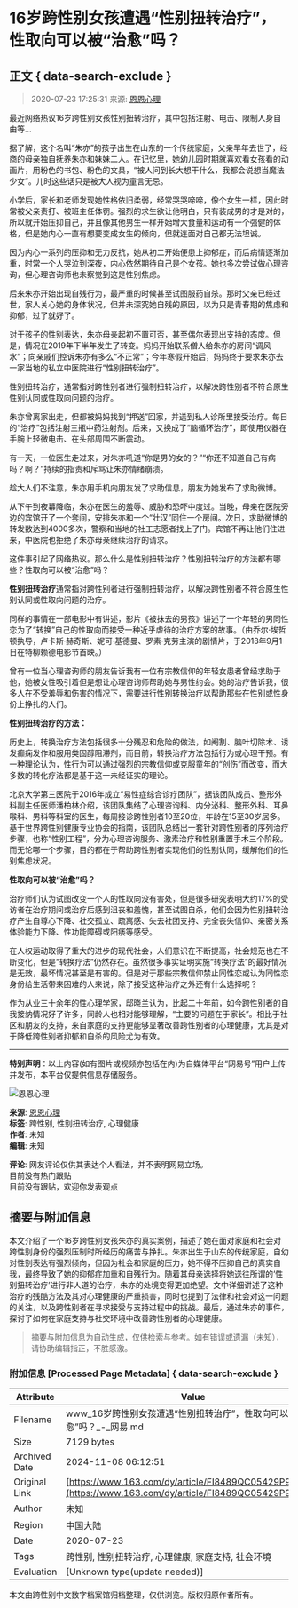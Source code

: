 # 16岁跨性别女孩遭遇“性别扭转治疗”，性取向可以被“治愈”吗？

## 正文 { data-search-exclude }


> 2020-07-23 17:25:31 来源: [恩恩心理](https://www.163.com/dy/media/T1562921590771.html)

最近网络热议16岁跨性别女孩性别扭转治疗，其中包括注射、电击、限制人身自由等...

据了解，这个名叫“朱亦”的孩子出生在山东的一个传统家庭，父亲早年去世了，经商的母亲独自抚养朱亦和妹妹二人。在记忆里，她幼儿园时期就喜欢看女孩看的动画片，用粉色的书包、粉色的文具，“被人问到长大想干什么，我都会说想当魔法少女”。儿时这些话只是被大人视为童言无忌。

小学后，家长和老师发现她性格依旧柔弱，经常哭哭啼啼，像个女生一样，因此时常被父亲责打、被班主任体罚。强烈的求生欲让他明白，只有装成男的才是对的，所以就开始压抑自己，并且像其他男生一样开始增大食量和运动有一个强健的体格，但是她内心一直有想要变成女生的倾向，但就连面对自己都无法坦诚。

因为内心一系列的压抑和无力反抗，她从初二开始便患上抑郁症，而后病情逐渐加重，时常一个人哭泣到深夜，内心依然期待自己是个女孩。她也多次尝试做心理咨询，但心理咨询师也未察觉到这是性别焦虑。

后来朱亦开始出现自残行为，最严重的时候甚至试图服药自杀。那时父亲已经过世，家人关心她的身体状况，但并未深究她自残的原因，以为只是青春期的焦虑和抑郁，过了就好了。

对于孩子的性别表达，朱亦母亲起初不置可否，甚至偶尔表现出支持的态度。但是，情况在2019年下半年发生了转变。妈妈开始联系僧人给朱亦的房间“调风水”；向亲戚们控诉朱亦有多么“不正常”；今年寒假开始后，妈妈终于要求朱亦去一家当地的私立中医院进行“性别扭转治疗”。

性别扭转治疗，通常指对跨性别者进行强制扭转治疗，以解决跨性别者不符合原生性别认同或性取向问题的治疗。

朱亦曾离家出走，但都被妈妈找到“押送”回家，并送到私人诊所里接受治疗。每日的“治疗”包括注射三瓶中药注射剂。后来，又换成了“脑循环治疗”，即使用仪器在手腕上轻微电击、在头部周围不断震动。

有一天，一位医生走过来，对朱亦吼道“你是男的女的？”“你还不知道自己有病吗？啊？”持续的指责和斥骂让朱亦情绪崩溃。

趁大人们不注意，朱亦用手机向朋友发了求助信息，朋友为她发布了求助微博。

从下午到夜幕降临，朱亦在医生的羞辱、威胁和恐吓中度过。当晚，母亲在医院旁边的宾馆开了一个套间，安排朱亦和一个“壮汉”同住一个房间。次日，求助微博的转发数达到4000多次，警察和当地的社工志愿者找上了门。宾馆不再让他们住进来，中医院也拒绝了朱亦母亲继续治疗的请求。

这件事引起了网络热议。那么什么是性别扭转治疗？性别扭转治疗的方法都有哪些？性取向可以被“治愈”吗？

**性别扭转治疗**通常指对跨性别者进行强制扭转治疗，以解决跨性别者不符合原生性别认同或性取向问题的治疗。

同样的事情在一部电影中有讲述，影片《被抹去的男孩》讲述了一个年轻的男同性恋为了“转换”自己的性取向而接受一种近乎虐待的治疗方案的故事。（由乔尔·埃哲顿执导，卢卡斯·赫奇斯、妮可·基德曼、罗素·克劳主演的剧情片，于2018年9月1日在特柳赖德电影节首映。）

曾有一位当心理咨询师的朋友告诉我有一位有宗教信仰的年轻女患者曾经求助于他，她被女性吸引着但是想让心理咨询师帮助她与男性约会。她的治疗告诉我，很多人在不受羞辱和伤害的情况下，需要进行性别转换治疗以帮助那些在性别或性身份上挣扎的人们。

**性别扭转治疗的方法：**

历史上，转换治疗方法包括很多十分残忍和危险的做法，如阉割、脑叶切除术、诱发癫痫发作和服用类固醇阻滞剂，而目前，转换治疗方法包括行为或心理干预。有一种理论认为，性行为可以通过强烈的宗教信仰或克服童年的“创伤”而改变，而大多数的转化疗法都是基于这一未经证实的理论。

北京大学第三医院于2016年成立“易性症综合诊疗团队”，据该团队成员、整形外科副主任医师潘柏林介绍，该团队集结了心理咨询科、内分泌科、整形外科、耳鼻喉科、男科等科室的医生，每周接诊跨性别者10至20位，年龄在15至30岁居多。基于世界跨性别健康专业协会的指南，该团队总结出一套针对跨性别者的序列治疗步骤，也称“性别工程”，分为心理咨询服务、激素治疗和性别重置手术三个阶段。而无论哪一个步骤，目的都在于帮助跨性别者实现他们的性别认同，缓解他们的性别焦虑状况。

**性取向可以被“治愈”吗？**

治疗师们认为试图改变一个人的性取向没有害处，但是很多研究表明大约17%的受访者在治疗期间或治疗后感到沮丧和羞愧，甚至试图自杀，他们会因为性别扭转治疗产生自尊心下降、社交孤立、疏离感、失去社团支持、完全丧失信仰、亲密关系体验能力下降、性功能障碍或阳痿等感受。

在人权运动取得了重大的进步的现代社会，人们意识在不断提高，社会规范也在不断变化，但是“转换疗法”仍然存在。虽然很多事实证明实施“转换疗法”的最好情况是无效，最坏情况甚至是有害的。但是对于那些宗教信仰禁止同性恋或认为同性恋身份给生活带来困难的人来说，除了接受这种治疗之外还有什么选择呢？

作为从业三十余年的性心理学家，邸晓兰认为，比起二十年前，如今跨性别者的自我接纳情况好了许多，同龄人也相对能够理解，“主要的问题在于家长”。相比于社区和朋友的支持，来自家庭的支持更能够显著改善跨性别者的心理健康，尤其是对于降低跨性别者抑郁和自杀的风险尤为有效。

---

**特别声明**：以上内容(如有图片或视频亦包括在内)为自媒体平台“网易号”用户上传并发布，本平台仅提供信息存储服务。

![恩恩心理](https://nimg.ws.126.net/?url=http://dingyue.ws.126.net/2022/0608/614d3542j00rd5e6p0006d000780078p.jpg&thumbnail=160y160&quality=80&type=jpg)

**来源**: [恩恩心理](https://www.163.com/dy/media/T1562921590771.html)  
**标签**: 跨性别, 性别扭转治疗, 心理健康  
**作者**: 未知  
**编辑**: 未知  

**评论**: 网友评论仅供其表达个人看法，并不表明网易立场。  
目前没有热门跟贴  
目前没有跟贴，欢迎你发表观点  
<!-- tcd_original_link https://www.163.com/dy/article/FI8489QC05429P92.html -->
## 摘要与附加信息

<!-- tcd_abstract -->
本文介绍了一个16岁跨性别女孩朱亦的真实案例，描述了她在面对家庭和社会对跨性别身份的强烈压制时所经历的痛苦与挣扎。朱亦出生于山东的传统家庭，自幼对性别表达有强烈倾向，但因为社会和家庭的压力，她不得不压抑自己的真实自我，最终导致了她的抑郁症加重和自残行为。随着其母亲选择将她送往所谓的‘性别扭转治疗’进行非人道的治疗，朱亦的处境变得更加绝望。文中详细讲述了这种治疗的残酷方法及其对心理健康的严重损害，同时也提到了法律和社会对这一问题的关注，以及跨性别者在寻求接受与支持过程中的挑战。最后，通过朱亦的事件，探讨了如何在家庭支持与社交环境中改善跨性别者的心理健康。
<!-- tcd_abstract_end -->

> 摘要与附加信息为自动生成，仅供检索与参考。如有错误或遗漏（未知），请协助编辑指正，不胜感激。

### 附加信息 [Processed Page Metadata] { data-search-exclude }

| Attribute       | Value                                  |
|-----------------|----------------------------------------|
| Filename        | www_16岁跨性别女孩遭遇“性别扭转治疗”，性取向可以被“治愈”吗？_-_网易.md                             |
| Size            | 7129 bytes                           |
| Archived Date   | 2024-11-08 06:12:51                             |
| Original Link   | [https://www.163.com/dy/article/FI8489QC05429P92.html](https://www.163.com/dy/article/FI8489QC05429P92.html)                       |
| Author          | 未知                               |
| Region          | 中国大陆                               |
| Date            | 2020-07-23                                 |
| Tags            | 跨性别, 性别扭转治疗, 心理健康, 家庭支持, 社会环境                                 |
| Evaluation            | [Unknown type(update needed)]                                 |
<!-- tcd_table_end -->

本文由跨性别中文数字档案馆归档整理，仅供浏览。版权归原作者所有。
